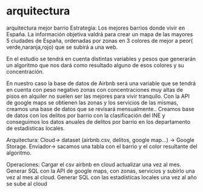 # arquitectura
arquitectura mejor barrio
Estrategia: Los mejores barrios donde vivir en España. 
La información objetiva valdrá para crear un mapa de las mayores 5 ciudades de España, ordenadas por zonas en 3 colores de mejor a peor( verde,naranja,rojo) que se subirá a una web.

En el estudio se tendrá en cuenta distintas variables y pesos que generarán un algoritmo que nos dará como resultado alguno de esos colores y su concentración.

En nuestro caso la base de datos de Airbnb será una variable que se tendrá en cuenta con peso negativo zonas con concentraciones muy altas de pisos en alquiler no suelen ser las mejores para vivir tranquilo.
Con la API de google maps se obtienen las zonas y los servicios de las mismas, creamos una base de datos que se revisará mensualmente..
Creamos base de datos con los delitos por barrio con la clasificación del INE y conseguimos los datos anuales de delitos por barrio en los departamento de estadísticas locales.

Arquitectura:
Cloud→ dataset (airbnb.csv, delitos, google map...) → Google Storage.
Enviador→ sacamos una tabla con el barrio y el color resultante del algoritmo.

Operaciones:
Cargar el csv airbnb en cloud actualizar una vez al mes.
Generar SQL con la API de google maps, con zonas, servicios y subirlo una vez al mes al cloud.
Generar SQL con las estadísticas locales una vez al año se sube al cloud 
